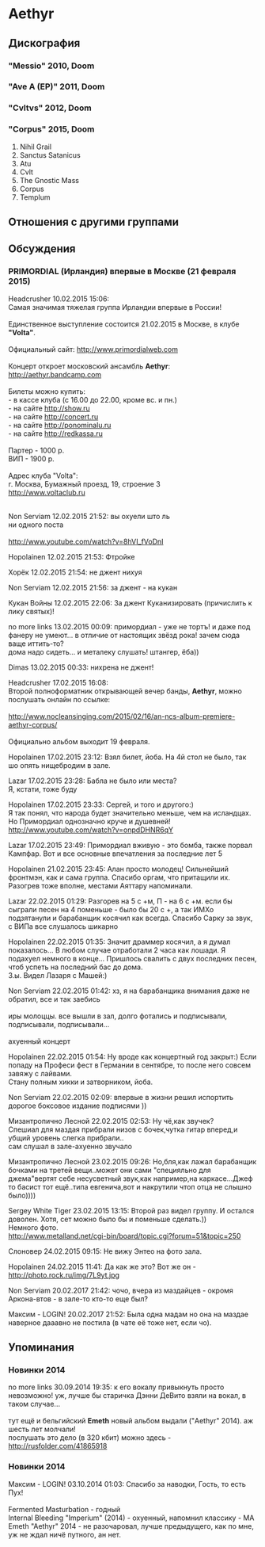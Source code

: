 # Aethyr



## Дискография

### "Messio" 2010, Doom



### "Ave A (EP)" 2011, Doom



### "Cvltvs" 2012, Doom



### "Corpus" 2015, Doom

1. Nihil Grail
2. Sanctus Satanicus
3. Atu
4. Cvlt
5. The Gnostic Mass
6. Corpus
7. Templum


## Отношения с другими группами


## Обсуждения

### PRIMORDIAL (Ирландия) впервые в Москве (21 февраля 2015)

Headcrusher 10.02.2015 15:06:
<BR>Самая значимая тяжелая группа Ирландии впервые в России!<BR><BR>Единственное выступление состоится 21.02.2015 в Москве, в клубе <B>"Volta"</B>.<BR><BR>Официальный сайт: <A HREF="http://www.primordialweb.com" TARGET="_blank">http://www.primordialweb.com</A><BR><BR>Концерт откроет московский ансамбль <B>Aethyr</B>:<BR><A HREF="http://aethyr.bandcamp.com" TARGET="_blank">http://aethyr.bandcamp.com</A><BR><BR>Билеты можно купить:<BR>- в кассе клуба (c 16.00 до 22.00, кроме вс. и пн.)<BR>- на сайте <A HREF="http://show.ru" TARGET="_blank">http://show.ru</A><BR>- на сайте <A HREF="http://concert.ru" TARGET="_blank">http://concert.ru</A><BR>- на сайте <A HREF="http://ponominalu.ru" TARGET="_blank">http://ponominalu.ru</A><BR>- на сайте <A HREF="http://redkassa.ru" TARGET="_blank">http://redkassa.ru</A><BR><BR>Партер - 1000 р.<BR>ВИП - 1900 р.<BR><BR>Адрес клуба "Volta":<BR>г. Москва, Бумажный проезд, 19, строение 3<BR><A HREF="http://www.voltaclub.ru" TARGET="_blank">http://www.voltaclub.ru</A><BR><BR>

Non Serviam 12.02.2015 21:52:
вы охуели што ль<BR>ни одного поста<BR><BR><A HREF="http://www.youtube.com/watch?v=8hVI_fVoDnI" TARGET="_blank">http://www.youtube.com/watch?v=8hVI_fVoDnI</A>

Hopolainen 12.02.2015 21:53:
Фтройке

Хорёк 12.02.2015 21:54:
не джент нихуя

Non Serviam 12.02.2015 21:56:
за джент - на кукан

Кукан Войны 12.02.2015 22:06:
За джент Куканизировать (причислить к лику святых)!

no more links 13.02.2015 00:09:
примордиал - уже не тортъ! и даже под фанеру не умеют... в отличие от настоящих звёзд рока! зачем сюда ваще иттить-то? <BR>дома надо сидеть... и металеку слушать! штангер, ёба))

Dimas 13.02.2015 00:33:
нихрена не джент!

Headcrusher 17.02.2015 16:08:
<BR>Второй полноформатник открывающей вечер банды, <B>Aethyr</B>, можно послушать онлайн по ссылке:<BR><BR><A HREF="http://www.nocleansinging.com/2015/02/16/an-ncs-album-premiere-aethyr-corpus/" TARGET="_blank">http://www.nocleansinging.com/2015/02/16/an-ncs-album-premiere-aethyr-corpus/</A><BR><BR>Официально альбом выходит 19 февраля.<BR>

Hopolainen 17.02.2015 23:12:
Взял билет, йоба. На 4й стол не было, так шо опять нищебродим в зале.

Lazar 17.02.2015 23:28:
Бабла не было или места? <BR>Я, кстати, тоже буду

Hopolainen 17.02.2015 23:33:
Сергей, и того и другого:) <BR>Я так понял, что народа будет значительно меньше, чем на исландцах. Но Примордиал однозначно круче  и душевней! <BR><A HREF="http://www.youtube.com/watch?v=onpdDHNR6qY" TARGET="_blank">http://www.youtube.com/watch?v=onpdDHNR6qY</A>

Lazar 17.02.2015 23:49:
Примордиал вживую - это бомба, также порвал Кампфар. Вот и все основные впечатления за последние лет 5

Hopolainen 21.02.2015 23:45:
Алан просто молодец! Сильнейший фронтмэн, как и сама группа. Спасибо оргам, что притащили их.<BR>Разогрев тоже вполне, местами Аяттару напоминали.

Lazar 22.02.2015 01:29:
Разгорев на  5 с +м, П  - на 6 с +м.  если бы сыграли  песен на 4 поменьше - было бы 20 с +, а так ИМХо подзятанули и барабанщик косячил как всегда. Спасибо Сарку за звук, с ВИПа все слушалось шикарно

Hopolainen 22.02.2015 01:35:
Значит драммер косячил, а я думал показалось... В любом случае отработали 2 часа как лошади. Я подахуел немного в конце... Пришлось свалить с двух последних песен, чтоб успеть на последний бас до дома.<BR>З.ы. Видел Лазаря с Машей:)

Non Serviam 22.02.2015 01:42:
хз, я на барабанщика внимания даже не обратил, все и так заебись<BR><BR>иры молоццы. все вышли в зал, долго фотались и подписывали, подписывали, подписывали...<BR><BR>ахуенный концерт

Hopolainen 22.02.2015 01:54:
Ну вроде как концертный год закрыт:) Если попаду на Професи фест в Германии в сентябре, то после него совсем завяжу с лайвами.<BR>Стану полным хикки и затворником, йоба.

Non Serviam 22.02.2015 02:09:
впервые в жизни решил испортить дорогое боксовое издание подписями ))

Мизантропично Лесной 22.02.2015 02:53:
Ну чё,как звучек?<BR>Спешиал для маздая прибрали низов с бочек,чутка гитар вперед,и убщий уровень слегка прибрали..<BR>сам слушал в зале-ахуенно  звучало

Мизантропично Лесной 23.02.2015 09:26:
Но,бля,как лажал барабанщик бочками на третей вещи..может они сами "специяльно для джема"вертят себе несусветный звук,как например,на каркасе...Джеф то басист тот ещё..типа евгенича,вот и накрутили чтоп отца не слышно было))))

Sergey White Tiger 23.02.2015 13:15:
Второй раз видел группу. И остался доволен. Хотя, сет можно было бы и поменьше сделать.))<BR>Немного фото.<BR><A HREF="http://www.metalland.net/cgi-bin/board/topic.cgi?forum=51&topic=250" TARGET="_blank">http://www.metalland.net/cgi-bin/board/topic.cgi?forum=51&topic=250</A>

Слоновер 24.02.2015 09:15:
Не вижу Энтео на фото зала.

Hopolainen 24.02.2015 11:41:
Да как же это? Вот же он - <A HREF="http://photo.rock.ru/img/7L9yt.jpg" TARGET="_blank">http://photo.rock.ru/img/7L9yt.jpg</A>

Non Serviam 20.02.2017 21:42:
чочо, вчера из маздайцев - окромя Аркона-втов - в зале-то кто-то еще был?

Максим - LOGIN! 20.02.2017 21:52:
Была одна мадам но она на маздае наверное дааавно не постила (в чате её тоже нет, если чо).



## Упоминания

### Новинки 2014

no more links 30.09.2014 19:35:
к его вокалу привыкнуть просто невозможно! уж, лучше бы старичка Дэнни ДеВито взяли на вокал, в таком случае... <BR><BR>тут ещё и бельгийский <B>Emeth</B> новый альбом выдали ("Aethyr" 2014). аж шесть лет молчали! <BR>послушать это дело (в 320 кбит) можно здесь - <A HREF="http://rusfolder.com/41865918" TARGET="_blank">http://rusfolder.com/41865918</A>

### Новинки 2014

Максим - LOGIN! 03.10.2014 01:03:
Спасибо за наводки, Гость, то есть Пух!<BR><BR>Fermented Masturbation - годный<BR>Internal Bleeding "Imperium" (2014) - охуенный, напомнил классику - MA<BR>Emeth "Aethyr" 2014 - не разочаровал, лучше предыдущего, как по мне, уж не ждал ничё путного, ан нет.

